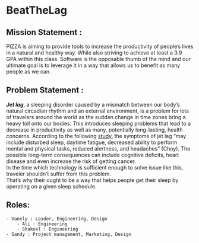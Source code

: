 # BeatTheLag

## Mission Statement :
PIZZA is aiming to provide tools to increase the productivity of people’s lives in a natural and healthy way. While also striving to achieve at least a 3.9 GPA within this class. Software is the opposable thumb of the mind and our ultimate goal is to leverage it in a way that allows us to benefit as many people as we can.


## Problem Statement :
***Jet lag***, a sleeping disorder caused by a mismatch between our body’s natural
 circadian rhythm and an external environment, is a problem for lots of travelers around the world as the sudden change in time zones bring a heavy toll onto our bodies. This introduces sleeping problems that lead to a decrease in productivity as well as many, potentially long-lasting, health concerns.
 According to the following [study](https://www.ncbi.nlm.nih.gov/pmc/articles/PMC3086113/?fbclid=IwAR0I4Nit5D_0zMN2F7MjTTrMZBrpSNLGg-mULRDVSOHkzNtqE2atMGBVsEI), the symptoms of jet lag “may include disturbed sleep, daytime fatigue, decreased ability to perform mental and physical tasks, reduced alertness, and headaches” (Choy). The possible long-term consequences can include cognitive deficits, heart disease and even increase the risk of getting cancer.  
In the time which technology is sufficient enough to solve issue like this, traveler shouldn’t suffer from this problem.  
That’s why their ought to be a way that helps people get their sleep by operating on a given sleep schedule.

## Roles:
	- Vanely : Leader, Engineering, Design
    	- Ali : Engineering
    	- Shakeel : Engineering
	- Sandy : Project management, Marketing, Design

